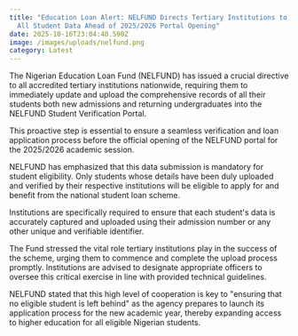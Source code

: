 ```yaml
---
title: "Education Loan Alert: NELFUND Directs Tertiary Institutions to Upload
  All Student Data Ahead of 2025/2026 Portal Opening"
date: 2025-10-16T23:04:40.590Z
image: /images/uploads/nelfund.png
category: Latest
---
```

The Nigerian Education Loan Fund (NELFUND) has issued a crucial directive to all accredited tertiary institutions nationwide, requiring them to immediately update and upload the comprehensive records of all their students both new admissions and returning undergraduates into the NELFUND Student Verification Portal.

This proactive step is essential to ensure a seamless verification and loan application process before the official opening of the NELFUND portal for the 2025/2026 academic session.

NELFUND has emphasized that this data submission is mandatory for student eligibility. Only students whose details have been duly uploaded and verified by their respective institutions will be eligible to apply for and benefit from the national student loan scheme.

Institutions are specifically required to ensure that each student's data is accurately captured and uploaded using their admission number or any other unique and verifiable identifier.

The Fund stressed the vital role tertiary institutions play in the success of the scheme, urging them to commence and complete the upload process promptly. Institutions are advised to designate appropriate officers to oversee this critical exercise in line with provided technical guidelines.

NELFUND stated that this high level of cooperation is key to "ensuring that no eligible student is left behind" as the agency prepares to launch its application process for the new academic year, thereby expanding access to higher education for all eligible Nigerian students.